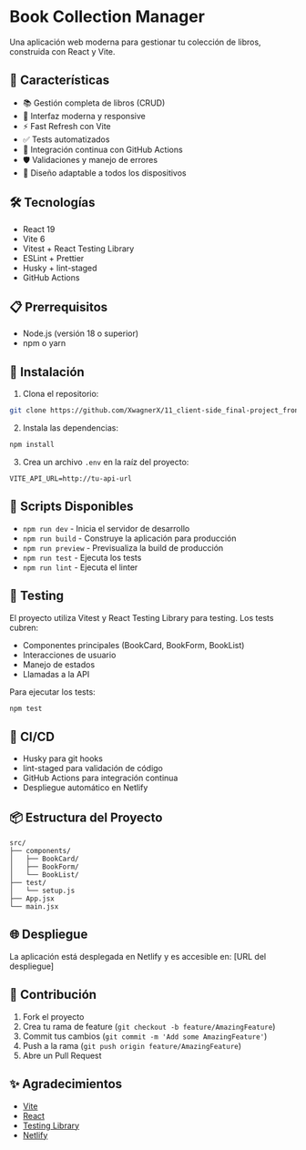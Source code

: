 # Book Collection Manager

Una aplicación web moderna para gestionar tu colección de libros, construida con React y Vite.

## 🚀 Características

- 📚 Gestión completa de libros (CRUD)
- 🎨 Interfaz moderna y responsive
- ⚡ Fast Refresh con Vite
- ✅ Tests automatizados
- 🔄 Integración continua con GitHub Actions
- 🛡️ Validaciones y manejo de errores
- 📱 Diseño adaptable a todos los dispositivos

## 🛠️ Tecnologías

- React 19
- Vite 6
- Vitest + React Testing Library
- ESLint + Prettier
- Husky + lint-staged
- GitHub Actions

## 📋 Prerrequisitos

- Node.js (versión 18 o superior)
- npm o yarn

## 🔧 Instalación

1. Clona el repositorio:
```bash
git clone https://github.com/XwagnerX/11_client-side_final-project_frontend.git
```

2. Instala las dependencias:
```bash
npm install
```

3. Crea un archivo `.env` en la raíz del proyecto:
```env
VITE_API_URL=http://tu-api-url
```

## 🚀 Scripts Disponibles

- `npm run dev` - Inicia el servidor de desarrollo
- `npm run build` - Construye la aplicación para producción
- `npm run preview` - Previsualiza la build de producción
- `npm run test` - Ejecuta los tests
- `npm run lint` - Ejecuta el linter

## 🧪 Testing

El proyecto utiliza Vitest y React Testing Library para testing. Los tests cubren:

- Componentes principales (BookCard, BookForm, BookList)
- Interacciones de usuario
- Manejo de estados
- Llamadas a la API

Para ejecutar los tests:
```bash
npm test
```

## 🔄 CI/CD

- Husky para git hooks
- lint-staged para validación de código
- GitHub Actions para integración continua
- Despliegue automático en Netlify

## 📦 Estructura del Proyecto

```
src/
├── components/
│   ├── BookCard/
│   ├── BookForm/
│   └── BookList/
├── test/
│   └── setup.js
├── App.jsx
└── main.jsx
```

## 🌐 Despliegue

La aplicación está desplegada en Netlify y es accesible en: [URL del despliegue]

## 🤝 Contribución

1. Fork el proyecto
2. Crea tu rama de feature (`git checkout -b feature/AmazingFeature`)
3. Commit tus cambios (`git commit -m 'Add some AmazingFeature'`)
4. Push a la rama (`git push origin feature/AmazingFeature`)
5. Abre un Pull Request


## ✨ Agradecimientos

- [Vite](https://vitejs.dev/)
- [React](https://reactjs.org/)
- [Testing Library](https://testing-library.com/)
- [Netlify](https://www.netlify.com/)
